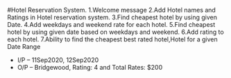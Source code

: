 #Hotel Reservation System.
1.Welcome message
2.Add Hotel names and Ratings in Hotel reservation system.
3.Find cheapest hotel by using given Date.
4.Add weekdays and weekend rate for each hotel.
5.Find cheapest hotel by using given date based on weekdays and weekend.
6.Add rating to each hotel.
7.Ability to find the cheapest best rated hotel,Hotel for a given Date Range
- I/P – 11Sep2020, 12Sep2020
- O/P – Bridgewood, Rating: 4 and Total Rates: $200